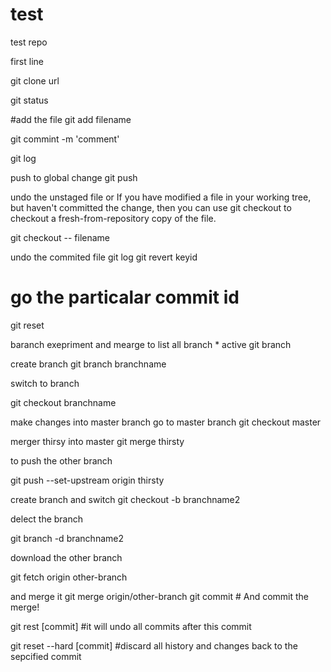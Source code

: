 # test
test repo


first line

git clone url

git status


#add the file 
git add filename
  
git commint -m 'comment'

git log


push to global change
git push 


undo the unstaged file  or
If you have modified a file in your working tree, but haven't committed the change, then you can use git checkout to checkout a fresh-from-repository copy of the file.

git checkout -- filename

undo the commited file 
git log
git revert keyid



# go the particalar commit id
git reset 


baranch exepriment and mearge
to list all branch  * active
git branch 

create branch 
git branch branchname


switch to branch

git checkout branchname

make changes into master branch
go to master branch
git checkout master

merger thirsy into master
git merge thirsty


to push the other branch 

git push --set-upstream origin thirsty


create branch and switch 
git checkout -b branchname2

delect the branch 

git branch -d branchname2


download the other branch

 git fetch origin other-branch
 
 and merge it
 git merge origin/other-branch
 git commit    # And commit the merge!


git rest [commit]
#it will undo all commits after this commit

git reset --hard [commit]
#discard all history and changes back to the sepcified commit












